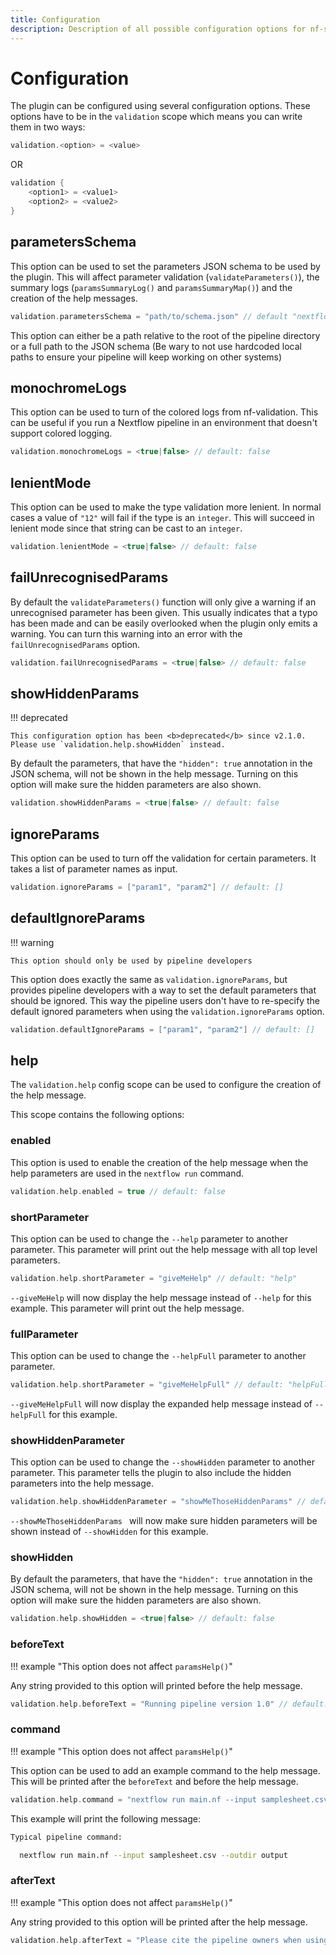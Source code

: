 ```yaml
---
title: Configuration
description: Description of all possible configuration options for nf-schema
---
```


# Configuration

The plugin can be configured using several configuration options. These options have to be in the `validation` scope which means you can write them in two ways:

```groovy
validation.<option> = <value>
```

OR

```groovy
validation {
    <option1> = <value1>
    <option2> = <value2>
}
```

## parametersSchema

This option can be used to set the parameters JSON schema to be used by the plugin. This will affect parameter validation (`validateParameters()`), the summary logs (`paramsSummaryLog()` and `paramsSummaryMap()`) and the creation of the help messages.

```groovy
validation.parametersSchema = "path/to/schema.json" // default "nextflow_schema.json"
```

This option can either be a path relative to the root of the pipeline directory or a full path to the JSON schema (Be wary to not use hardcoded local paths to ensure your pipeline will keep working on other systems)

## monochromeLogs

This option can be used to turn of the colored logs from nf-validation. This can be useful if you run a Nextflow pipeline in an environment that doesn't support colored logging.

```groovy
validation.monochromeLogs = <true|false> // default: false
```

## lenientMode

This option can be used to make the type validation more lenient. In normal cases a value of `"12"` will fail if the type is an `integer`. This will succeed in lenient mode since that string can be cast to an `integer`.

```groovy
validation.lenientMode = <true|false> // default: false
```

## failUnrecognisedParams

By default the `validateParameters()` function will only give a warning if an unrecognised parameter has been given. This usually indicates that a typo has been made and can be easily overlooked when the plugin only emits a warning. You can turn this warning into an error with the `failUnrecognisedParams` option.

```groovy
validation.failUnrecognisedParams = <true|false> // default: false
```

## showHiddenParams

!!! deprecated

    This configuration option has been <b>deprecated</b> since v2.1.0. Please use `validation.help.showHidden` instead.

By default the parameters, that have the `"hidden": true` annotation in the JSON schema, will not be shown in the help message. Turning on this option will make sure the hidden parameters are also shown.

```groovy
validation.showHiddenParams = <true|false> // default: false
```

## ignoreParams

This option can be used to turn off the validation for certain parameters. It takes a list of parameter names as input.

```groovy
validation.ignoreParams = ["param1", "param2"] // default: []
```

## defaultIgnoreParams

!!! warning

    This option should only be used by pipeline developers

This option does exactly the same as `validation.ignoreParams`, but provides pipeline developers with a way to set the default parameters that should be ignored. This way the pipeline users don't have to re-specify the default ignored parameters when using the `validation.ignoreParams` option.

```groovy
validation.defaultIgnoreParams = ["param1", "param2"] // default: []
```

## help

The `validation.help` config scope can be used to configure the creation of the help message.

This scope contains the following options:

### enabled

This option is used to enable the creation of the help message when the help parameters are used in the `nextflow run` command.

```groovy
validation.help.enabled = true // default: false
```

### shortParameter

This option can be used to change the `--help` parameter to another parameter. This parameter will print out the help message with all top level parameters.

```groovy
validation.help.shortParameter = "giveMeHelp" // default: "help"
```

`--giveMeHelp` will now display the help message instead of `--help` for this example. This parameter will print out the help message.

### fullParameter

This option can be used to change the `--helpFull` parameter to another parameter.

```groovy
validation.help.shortParameter = "giveMeHelpFull" // default: "helpFull"
```

`--giveMeHelpFull` will now display the expanded help message instead of `--helpFull` for this example.

### showHiddenParameter

This option can be used to change the `--showHidden` parameter to another parameter. This parameter tells the plugin to also include the hidden parameters into the help message.

```groovy
validation.help.showHiddenParameter = "showMeThoseHiddenParams" // default: "showHidden"
```

`--showMeThoseHiddenParams ` will now make sure hidden parameters will be shown instead of `--showHidden` for this example.

### showHidden

By default the parameters, that have the `"hidden": true` annotation in the JSON schema, will not be shown in the help message. Turning on this option will make sure the hidden parameters are also shown.

```groovy
validation.help.showHidden = <true|false> // default: false
```

### beforeText

!!! example "This option does not affect `paramsHelp()`"

Any string provided to this option will printed before the help message.

```groovy
validation.help.beforeText = "Running pipeline version 1.0" // default: ""
```

### command

!!! example "This option does not affect `paramsHelp()`"

This option can be used to add an example command to the help message. This will be printed after the `beforeText` and before the help message.

```groovy
validation.help.command = "nextflow run main.nf --input samplesheet.csv --outdir output" // default: ""
```

This example will print the following message:

```bash
Typical pipeline command:

  nextflow run main.nf --input samplesheet.csv --outdir output
```

### afterText

!!! example "This option does not affect `paramsHelp()`"

Any string provided to this option will be printed after the help message.

```groovy
validation.help.afterText = "Please cite the pipeline owners when using this pipeline" // default: ""
```
